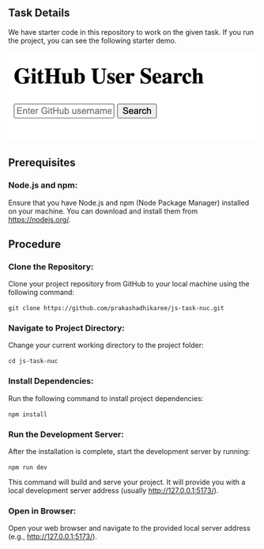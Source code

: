 ## Task Details

We have starter code in this repository to work on the given task. If you run the project, you can see the following starter demo.

![Alt text](image.png)

## Prerequisites

### Node.js and npm:
Ensure that you have Node.js and npm (Node Package Manager) installed on your machine. You can download and install them from https://nodejs.org/.

## Procedure

### Clone the Repository:
Clone your project repository from GitHub to your local machine using the following command:

```git clone https://github.com/prakashadhikaree/js-task-nuc.git```

### Navigate to Project Directory:
Change your current working directory to the project folder:

```cd js-task-nuc```

### Install Dependencies:
Run the following command to install project dependencies:

```npm install```

### Run the Development Server:
After the installation is complete, start the development server by running:

```npm run dev```

This command will build and serve your project. It will provide you with a local development server address (usually http://127.0.0.1:5173/).

### Open in Browser:
Open your web browser and navigate to the provided local server address (e.g., http://127.0.0.1:5173/).

